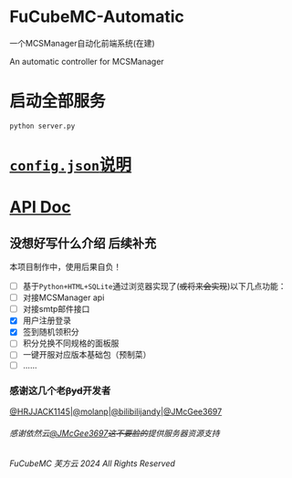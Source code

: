 # FuCubeMC-Automatic

一个MCSManager自动化前端系统(在建)

An automatic controller for MCSManager

# 启动全部服务

```shell
python server.py
```

# [`config.json`说明](config.md)

# [API Doc](API.md)

## 没想好写什么介绍 后续补充

本项目制作中，使用后果自负！

- [ ] 基于``Python+HTML+SQLite``通过浏览器实现了(~~或将来会实现~~)以下几点功能：
- [ ] 对接MCSManager api
- [ ] 对接smtp邮件接口
- [x] 用户注册登录
- [x] 签到随机领积分
- [ ] 积分兑换不同规格的面板服
- [ ] 一键开服对应版本基础包（预制菜）
- [ ] ......
### 感谢这几个老~~βyd~~开发者

[@HRJJACK1145](https://github.com/HRJJACK1145)|[@molanp](https://github.com/molanp)|[@bilibilijandy](https://github.com/bilibilijandy)|[@JMcGee3697](https://github.com/barinfo)

###### 感谢依然云[@JMcGee3697](https://github.com/barinfo)~~这不要脸的~~提供服务器资源支持

*FuCubeMC 芙方云 2024 All Rights Reserved*
